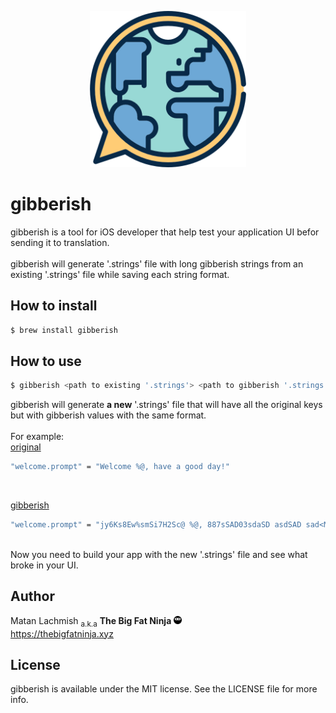 <p align="center">
<img src="assets/gibberish.png?raw=true" alt="gibberish" width="250">
</p>


# gibberish
gibberish is a tool for iOS developer that help test your application UI befor sending it to translation.
<br><br>
gibberish will generate '.strings' file with long gibberish strings from an existing '.strings' file while saving each string format.

## How to install
```bash
$ brew install gibberish
```

## How to use
```bash
$ gibberish <path to existing '.strings'> <path to gibberish '.strings'>
```

gibberish will generate <b>a new</b> '.strings' file that will have all the original keys but with gibberish values with the same format.<br><br>
For example:<br>
<u>original</u>
```bash
"welcome.prompt" = "Welcome %@, have a good day!"
```
<br>

<u>gibberish</u>
```bash
"welcome.prompt" = "jy6Ks8Ew%smSi7H2Sc@ %@, 887sSAD03sdaSD asdSAD sad<MNSAKFLJf!"
```
<br>
Now you need to build your app with the new '.strings' file and see what broke in your UI.

## Author

Matan Lachmish <sub>a.k.a</sub> <b>The Big Fat Ninja</b> <img src="assets/TheBigFatNinja.png?raw=true" alt="The Big Fat Ninja" width="13"><br>
https://thebigfatninja.xyz

## License

gibberish is available under the MIT license. See the LICENSE file for more info.
